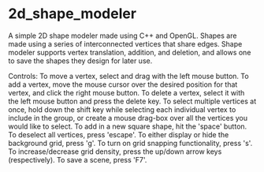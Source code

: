 # 2d_shape_modeler
A simple 2D shape modeler made using C++ and OpenGL.
Shapes are made using a series of interconnected vertices that share edges.
Shape modeler supports vertex translation, addition, and deletion, and allows one to save the shapes they design for later use.

Controls:
To move a vertex, select and drag with the left mouse button.
To add a vertex, move the mouse cursor over the desired position for that vertex, and click the right mouse button.
To delete a vertex, select it with the left mouse button and press the delete key.
To select multiple vertices at once, hold down the shift key while selecting each individual vertex
to include in the group, or create a mouse drag-box over all the vertices you would like to select.
To add in a new square shape, hit the 'space' button.
To deselect all vertices, press 'escape'.
To either display or hide the background grid, press 'g'.
To turn on grid snapping functionality, press 's'.
To increase/decrease grid density, press the up/down arrow keys (respectively).
To save a scene, press 'F7'.
